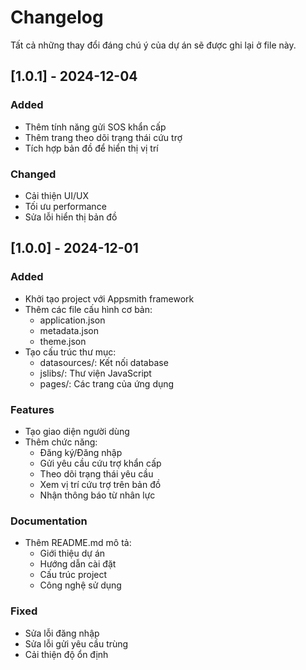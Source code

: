 # Changelog

Tất cả những thay đổi đáng chú ý của dự án sẽ được ghi lại ở file này.

## [1.0.1] - 2024-12-04

### Added
- Thêm tính năng gửi SOS khẩn cấp
- Thêm trang theo dõi trạng thái cứu trợ
- Tích hợp bản đồ để hiển thị vị trí

### Changed
- Cải thiện UI/UX
- Tối ưu performance
- Sửa lỗi hiển thị bản đồ


## [1.0.0] - 2024-12-01

### Added
- Khởi tạo project với Appsmith framework
- Thêm các file cấu hình cơ bản:
  - application.json
  - metadata.json 
  - theme.json
- Tạo cấu trúc thư mục:
  - datasources/: Kết nối database
  - jslibs/: Thư viện JavaScript
  - pages/: Các trang của ứng dụng

### Features
- Tạo giao diện người dùng
- Thêm chức năng:
  - Đăng ký/Đăng nhập
  - Gửi yêu cầu cứu trợ khẩn cấp
  - Theo dõi trạng thái yêu cầu
  - Xem vị trí cứu trợ trên bản đồ
  - Nhận thông báo từ nhân lực

### Documentation
- Thêm README.md mô tả:
  - Giới thiệu dự án
  - Hướng dẫn cài đặt
  - Cấu trúc project
  - Công nghệ sử dụng



### Fixed
- Sửa lỗi đăng nhập
- Sửa lỗi gửi yêu cầu trùng
- Cải thiện độ ổn định